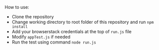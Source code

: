 How to use:
- Clone the repository
- Change working directory to root folder of this repository and run `npm install`
- Add your browserstack credentials at the top of `run.js` file
- Modify `appTest.js` if needed
- Run the test using command `node run.js`